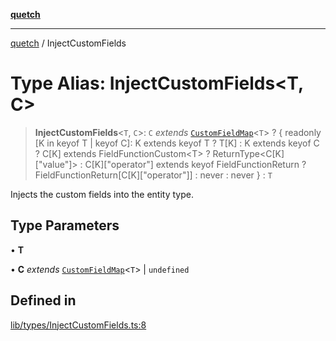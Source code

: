[**quetch**](../README.md)

***

[quetch](../README.md) / InjectCustomFields

# Type Alias: InjectCustomFields\<T, C\>

> **InjectCustomFields**\<`T`, `C`\>: `C` *extends* [`CustomFieldMap`](CustomFieldMap.md)\<`T`\> ? \{ readonly \[K in keyof T \| keyof C\]: K extends keyof T ? T\[K\] : K extends keyof C ? C\[K\] extends FieldFunctionCustom\<T\> ? ReturnType\<C\[K\]\["value"\]\> : C\[K\]\["operator"\] extends keyof FieldFunctionReturn ? FieldFunctionReturn\[C\[K\]\["operator"\]\] : never : never \} : `T`

Injects the custom fields into the entity type.

## Type Parameters

• **T**

• **C** *extends* [`CustomFieldMap`](CustomFieldMap.md)\<`T`\> \| `undefined`

## Defined in

[lib/types/InjectCustomFields.ts:8](https://github.com/nevoland/quetch/blob/6249acbaaaaaeed54f7d39c2e784b6176249eef9/lib/types/InjectCustomFields.ts#L8)
